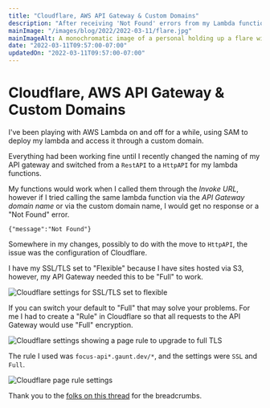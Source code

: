 ```yaml
---
title: "Cloudflare, AWS API Gateway & Custom Domains"
description: "After receiving 'Not Found' errors from my Lambda function with API gateway, I was at a loss as to what was wrong. Turned out it was a Cloudflare configuration issue."
mainImage: "/images/blog/2022/2022-03-11/flare.jpg"
mainImageAlt: A monochromatic image of a personal holding up a flare with red smoke coming out of it.
date: "2022-03-11T09:57:00-07:00"
updatedOn: "2022-03-11T09:57:00-07:00"
---
```


# Cloudflare, AWS API Gateway & Custom Domains

I've been playing with AWS Lambda on and off for a while, using SAM to
deploy my lambda and access it through a custom domain.

Everything had been working fine until I recently changed the naming
of my API gateway and switched from a `RestAPI` to a `HttpAPI` for my
lambda functions.

My functions would work when I called them through the *Invoke URL*, however
if I tried calling the same lambda function via the *API Gateway domain name*
or via the custom domain name, I would get no response or a "Not Found" error.

```
{"message":"Not Found"}
```

Somewhere in my changes, possibly to do with the move to `HttpAPI`, the issue
was the configuration of Cloudflare.

I have my SSL/TLS set to "Flexible" because I have sites hosted via S3,
however, my API Gateway needed this to be "Full" to work.

![Cloudflare settings for SSL/TLS set to flexible](/images/blog/2022/2022-03-11/cloudflare-flexible-tls.jpg)

If you can switch your default to "Full" that may solve your problems. For
me I had to create a "Rule" in Cloudflare so that all requests to the API
Gateway would use "Full" encryption.

![Cloudflare settings showing a page rule to upgrade to full TLS](/images/blog/2022/2022-03-11/cloudflare-page-rules.jpg)

The rule I used was `focus-api*.gaunt.dev/*`, and the settings were `SSL` and
`Full`.

![Cloudflare page rule settings](/images/blog/2022/2022-03-11/cloudflare-rule-edit.jpg)

Thank you to the [folks on this thread](https://community.cloudflare.com/t/cloudflare-proxy-for-aws-api-gateway/318825)
for the breadcrumbs.